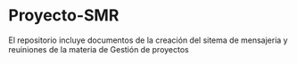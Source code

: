 # Proyecto-SMR
 El repositorio incluye documentos de la creación del sitema de mensajeria y reuiniones de la materia de Gestión de proyectos

